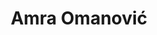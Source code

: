 ---
SICRIS: null
draft: false
fixName: amra_omanović
lab: Bioinformatics Laboratory
labPos: Laboratory Member
location: null
mailInfo: amra.omanovic@fri.uni-lj.si
officeHours: null
profName: Amra Omanović
profTitle: Young Researcher
telephoneInfo: null
title: Amra Omanović
---